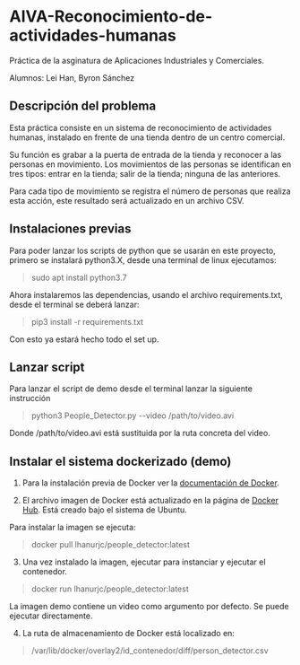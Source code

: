 # AIVA-Reconocimiento-de-actividades-humanas

Práctica de la asginatura de Aplicaciones Industriales y Comerciales.

Alumnos: Lei Han, Byron Sánchez

Descripción del problema
--------------
Esta práctica consiste en un sistema de reconocimiento de actividades humanas, instalado en frente de una tienda dentro de un centro comercial.

Su función es grabar a la puerta de entrada de la tienda y reconocer a las personas en movimiento. Los movimientos de las personas se identifican en tres tipos: entrar en la tienda; salir de la tienda; ninguna de las anteriores. 

Para cada tipo de movimiento se registra el número de personas que realiza esta acción, este resultado será actualizado en un archivo CSV.


Instalaciones previas
------------
Para poder lanzar los scripts de python que se usarán en este proyecto, primero se instalará python3.X, desde una terminal de linux ejecutamos:

>sudo apt install python3.7

Ahora instalaremos las dependencias, usando el archivo requirements.txt, desde el terminal se deberá lanzar:

>pip3 install -r requirements.txt

Con esto ya estará hecho todo el set up.

Lanzar script
------------
Para lanzar el script de demo desde el terminal lanzar la siguiente instrucción
>python3 People_Detector.py --video /path/to/video.avi

Donde /path/to/video.avi está sustituida por la ruta concreta del video.


Instalar el sistema dockerizado (demo)
------------
1. Para la instalación previa de Docker ver la [documentación de Docker](https://docs.docker.com/engine/install/).

2. El archivo imagen de Docker está actualizado en la página de [Docker Hub](https://hub.docker.com/r/lhanurjc/people_detector). Está creado bajo el sistema de Ubuntu.

Para instalar la imagen se ejecuta:
>docker pull lhanurjc/people_detector:latest

3. Una vez instalado la imagen, ejecutar para instanciar y ejecutar el contenedor.
>docker run lhanurjc/people_detector:latest

La imagen demo contiene un video como argumento por defecto. Se puede ejecutar directamente.

4. La ruta de almacenamiento de Docker está localizado en:
>/var/lib/docker/overlay2/id_contenedor/diff/person_detector.csv
